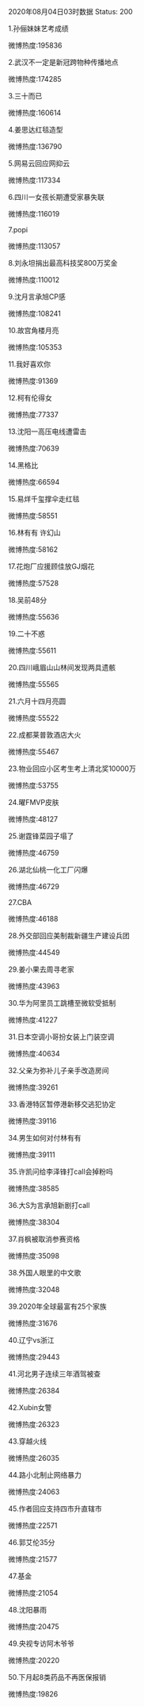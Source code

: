 2020年08月04日03时数据
Status: 200

1.孙俪妹妹艺考成绩

微博热度:195836

2.武汉不一定是新冠跨物种传播地点

微博热度:174285

3.三十而已

微博热度:160614

4.姜思达红毯造型

微博热度:136790

5.网易云回应网抑云

微博热度:117334

6.四川一女孩长期遭受家暴失联

微博热度:116019

7.popi

微博热度:113057

8.刘永坦捐出最高科技奖800万奖金

微博热度:110012

9.沈月言承旭CP感

微博热度:108241

10.故宫角楼月亮

微博热度:105353

11.我好喜欢你

微博热度:91369

12.柯有伦得女

微博热度:77337

13.沈阳一高压电线遭雷击

微博热度:70639

14.黑格比

微博热度:66594

15.易烊千玺撑伞走红毯

微博热度:58551

16.林有有 许幻山

微博热度:58162

17.花炮厂应援顾佳放GJ烟花

微博热度:57528

18.吴前48分

微博热度:55636

19.二十不惑

微博热度:55611

20.四川峨眉山山林间发现两具遗骸

微博热度:55565

21.六月十四月亮圆

微博热度:55522

22.成都莱普敦酒店大火

微博热度:55467

23.物业回应小区考生考上清北奖10000万

微博热度:53755

24.曜FMVP皮肤

微博热度:48127

25.谢霆锋菜园子塌了

微博热度:46759

26.湖北仙桃一化工厂闪爆

微博热度:46729

27.CBA

微博热度:46188

28.外交部回应美制裁新疆生产建设兵团

微博热度:44549

29.姜小果去周寻老家

微博热度:43963

30.华为阿里员工跳槽至微软受抵制

微博热度:41227

31.日本空调小哥扮女装上门装空调

微博热度:40634

32.父亲为弥补儿子亲手改造房间

微博热度:39261

33.香港特区暂停港新移交逃犯协定

微博热度:39116

34.男生如何对付林有有

微博热度:39111

35.许凯问给李泽锋打call会掉粉吗

微博热度:38585

36.大S为言承旭新剧打call

微博热度:38304

37.肖枫被取消参赛资格

微博热度:35098

38.外国人眼里的中文歌

微博热度:32048

39.2020年全球最富有25个家族

微博热度:31676

40.辽宁vs浙江

微博热度:29443

41.河北男子连续三年酒驾被查

微博热度:26384

42.Xubin女警

微博热度:26323

43.穿越火线

微博热度:26035

44.路小北制止网络暴力

微博热度:24063

45.作者回应支持四市升直辖市

微博热度:22571

46.郭艾伦35分

微博热度:21577

47.基金

微博热度:21054

48.沈阳暴雨

微博热度:20475

49.央视专访阿木爷爷

微博热度:20220

50.下月起8类药品不再医保报销

微博热度:19826

